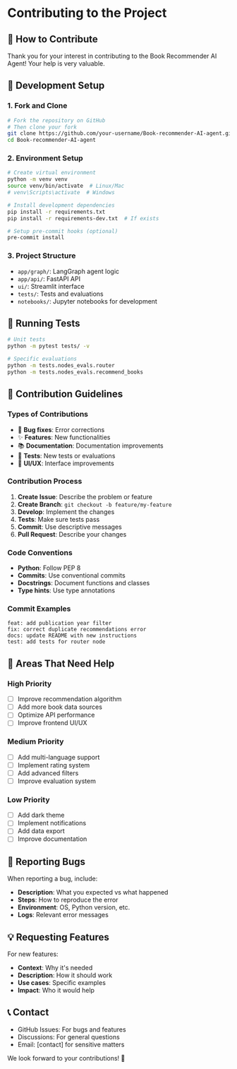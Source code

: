 # Contributing to the Project

## 🤝 How to Contribute

Thank you for your interest in contributing to the Book Recommender AI Agent! Your help is very valuable.

## 🚀 Development Setup

### 1. Fork and Clone
```bash
# Fork the repository on GitHub
# Then clone your fork
git clone https://github.com/your-username/Book-recommender-AI-agent.git
cd Book-recommender-AI-agent
```

### 2. Environment Setup
```bash
# Create virtual environment
python -m venv venv
source venv/bin/activate  # Linux/Mac
# venv\Scripts\activate  # Windows

# Install development dependencies
pip install -r requirements.txt
pip install -r requirements-dev.txt  # If exists

# Setup pre-commit hooks (optional)
pre-commit install
```

### 3. Project Structure
- `app/graph/`: LangGraph agent logic
- `app/api/`: FastAPI API
- `ui/`: Streamlit interface
- `tests/`: Tests and evaluations
- `notebooks/`: Jupyter notebooks for development

## 🧪 Running Tests

```bash
# Unit tests
python -m pytest tests/ -v

# Specific evaluations
python -m tests.nodes_evals.router
python -m tests.nodes_evals.recommend_books
```

## 📝 Contribution Guidelines

### Types of Contributions
- 🐛 **Bug fixes**: Error corrections
- ✨ **Features**: New functionalities
- 📚 **Documentation**: Documentation improvements
- 🧪 **Tests**: New tests or evaluations
- 🎨 **UI/UX**: Interface improvements

### Contribution Process
1. **Create Issue**: Describe the problem or feature
2. **Create Branch**: `git checkout -b feature/my-feature`
3. **Develop**: Implement the changes
4. **Tests**: Make sure tests pass
5. **Commit**: Use descriptive messages
6. **Pull Request**: Describe your changes

### Code Conventions
- **Python**: Follow PEP 8
- **Commits**: Use conventional commits
- **Docstrings**: Document functions and classes
- **Type hints**: Use type annotations

### Commit Examples
```
feat: add publication year filter
fix: correct duplicate recommendations error
docs: update README with new instructions
test: add tests for router node
```

## 🎯 Areas That Need Help

### High Priority
- [ ] Improve recommendation algorithm
- [ ] Add more book data sources
- [ ] Optimize API performance
- [ ] Improve frontend UI/UX

### Medium Priority
- [ ] Add multi-language support
- [ ] Implement rating system
- [ ] Add advanced filters
- [ ] Improve evaluation system

### Low Priority
- [ ] Add dark theme
- [ ] Implement notifications
- [ ] Add data export
- [ ] Improve documentation

## 🐛 Reporting Bugs

When reporting a bug, include:
- **Description**: What you expected vs what happened
- **Steps**: How to reproduce the error
- **Environment**: OS, Python version, etc.
- **Logs**: Relevant error messages

## 💡 Requesting Features

For new features:
- **Context**: Why it's needed
- **Description**: How it should work
- **Use cases**: Specific examples
- **Impact**: Who it would help

## 📞 Contact

- GitHub Issues: For bugs and features
- Discussions: For general questions
- Email: [contact] for sensitive matters

We look forward to your contributions! 🚀

